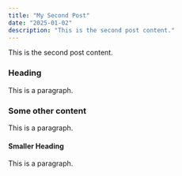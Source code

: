 ```yaml
---
title: "My Second Post"
date: "2025-01-02"
description: "This is the second post content."
---
```


This is the second post content.

### Heading

This is a paragraph.

### Some other content

This is a paragraph.

#### Smaller Heading

This is a paragraph.